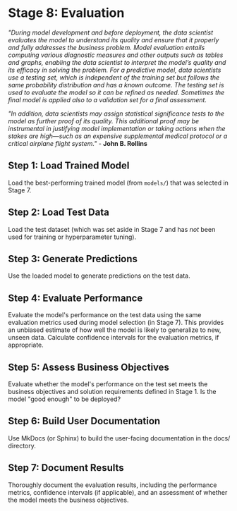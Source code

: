 # Stage 8: Evaluation
_"During model development and before deployment, the data scientist evaluates the model to understand its quality and ensure that it properly and fully addresses the business problem. Model evaluation entails computing various diagnostic measures and other outputs such as tables and graphs, enabling the data scientist to interpret the model’s quality and its efficacy in solving the problem. For a predictive model, data scientists use a testing set, which is independent of the training set but follows the same probability distribution and has a known outcome. The testing set is used to evaluate the model so it can be refined as needed. Sometimes the final model is applied also to a validation set for a final assessment._

_"In addition, data scientists may assign statistical significance tests to the model as further proof of its quality. This additional proof may be instrumental in justifying model implementation or taking actions when the stakes are high—such as an expensive supplemental medical protocol or a critical airplane flight system."_ - **John B. Rollins**

## Step 1: Load Trained Model
Load the best-performing trained model (from `models/`) that was selected in Stage 7.

## Step 2: Load Test Data
Load the test dataset (which was set aside in Stage 7 and has *not* been used for training or hyperparameter tuning).

## Step 3: Generate Predictions
Use the loaded model to generate predictions on the test data.

## Step 4: Evaluate Performance
Evaluate the model's performance on the test data using the same evaluation metrics used during model selection (in Stage 7). This provides an unbiased estimate of how well the model is likely to generalize to new, unseen data. Calculate confidence intervals for the evaluation metrics, if appropriate.

## Step 5: Assess Business Objectives
Evaluate whether the model's performance on the test set meets the business objectives and solution requirements defined in Stage 1. Is the model "good enough" to be deployed?

## Step 6: Build User Documentation
Use MkDocs (or Sphinx) to build the user-facing documentation in the docs/ directory. 

## Step 7: Document Results
Thoroughly document the evaluation results, including the performance metrics, confidence intervals (if applicable), and an assessment of whether the model meets the business objectives.
